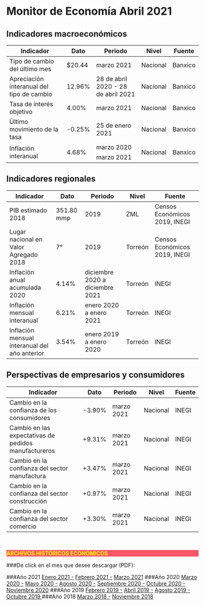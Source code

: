 # Monitor de Economía Abril 2021

## Indicadores macroeconómicos
Indicador                                                       |Dato       |Periodo            |Nivel      |Fuente         |
----------------------------------------------------------------|---------------|-----------------------|---------------|---------------|
Tipo de cambio del último mes                       |  $20.44   |marzo 2021         |Nacional       |Banxico        |
Apreciación interanual del tipo de cambio           |  12.96%   |28 de abril 2020 - 28 de abril 2021|Nacional|Banxico   |
Tasa de interés objetivo                            |  4.00%    |marzo 2021     |Nacional   |Banxico        |
Último movimiento de la tasa                    |  -0.25%   |25 de enero 2021   |Nacional   |Banxico        |
Inflación interanual                        |  4.68%    |marzo 2020  marzo 2021|Nacional   |Banxico        |

## Indicadores regionales
Indicador                                                       |Dato       |Periodo        |Nivel      |Fuente                 |
----------------------------------------------------------------|---------------|---------------|---------------|-----------------------|
PIB estimado 2018                       |351.80 mmp |2019       |ZML        |Censos Económicos 2019, INEGI|
Lugar nacional en Valor Agregado 2018               |7°         |2019       |Torreón        |Censos Económicos 2019, INEGI|
Inflación anual acumulada 2020                  |4.14%      |diciembre 2020 a diciembre 2021|Torreón|INEGI  |
Inflación mensual interanual                    |6.21%      |enero 2020 a enero 2021|Torreón|INEGI      |
Inflación mensual interanual del año anterior           |3.54%      |enero 2019 a enero 2020|Torreón|INEGI      |

## Perspectivas de empresarios y consumidores
Indicador                                                       |Dato       |Periodo            |Nivel      |Fuente         |
----------------------------------------------------------------|---------------|-----------------------|---------------|---------------|
Cambio en la confianza de los consumidores              |-3.90%     |marzo 2021     |Nacional   |INEGI      |
Cambio en las expectativas de pedidos manufactureros        |+9.31%     |marzo 2021     |Nacional   |INEGI      |
Cambio en la confianza del sector manufactura           |+3.47%     |marzo 2021     |Nacional   |INEGI      |
Cambio en la confianza del sector construcción          |+0.97%     |marzo 2021     |Nacional   |INEGI      |
Cambio en la confianza del sector comercio              |+3.30%     |marzo 2021     |Nacional   |INEGI      |

</br>


<p style="background-color:#f95666;color:yellow;"><strong>ARCHIVOS HISTÓRICOS ECONÓMICOS</strong></p>

###De click en el mes que desee descargar (PDF):

###Año 2021
[Enero 2021 -](http://www.trcimplan.gob.mx/monitores/economia/economia-ene-2021.pdf)
[Febrero 2021 -](http://www.trcimplan.gob.mx/monitores/economia/economia-feb-2021.pdf)
[Marzo 2021](http://www.trcimplan.gob.mx/monitores/economia/economia-mar-2021.pdf)
###Año 2020
[Marzo     2020 -](http://www.trcimplan.gob.mx/monitores/economia/economia-marzo-2020.pdf)
[Mayo      2020 -](http://www.trcimplan.gob.mx/monitores/economia/economia-mayo-2020.pdf)
[Agosto    2020 -](http://www.trcimplan.gob.mx/monitores/economia/economia-agosto-2020.pdf)
[Septiembre   2020 -](http://www.trcimplan.gob.mx/monitores/economia/economia-sep-2020.pdf)
[Octubre   2020 -](http://www.trcimplan.gob.mx/monitores/economia/economia-oct-2020.pdf)
[Noviembre   2020](http://www.trcimplan.gob.mx/monitores/economia/economia-nov-2020.pdf)
###Año 2019
[Febrero   2019 -](http://www.trcimplan.gob.mx/monitores/economia/economia-febrero-2019.pdf)
[Abril     2019 -](http://www.trcimplan.gob.mx/monitores/economia/economia-abril-2019.pdf)
[Agosto    2019 -](http://www.trcimplan.gob.mx/monitores/economia/economia-agosto-2019.pdf)
[Octubre   2019 ](http://www.trcimplan.gob.mx/monitores/economia/economia-octubre-2019.pdf)
###Año 2018
[Marzo     2018 -](http://www.trcimplan.gob.mx/monitores/economia/economia-marzo-2018.pdf)
[Noviembre 2018](http://www.trcimplan.gob.mx/monitores/economia/economia-nov-2018.pdf)
</br>

</br>

